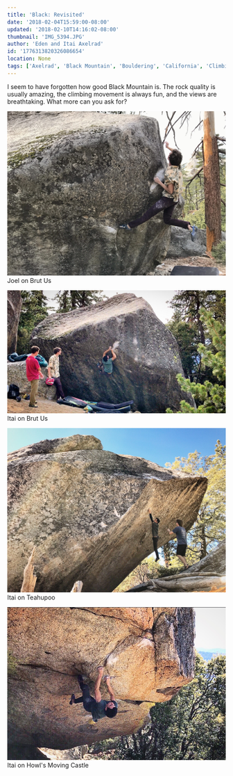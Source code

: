 ```yaml
---
title: 'Black: Revisited'
date: '2018-02-04T15:59:00-08:00'
updated: '2018-02-10T14:16:02-08:00'
thumbnail: 'IMG_5394.JPG'
author: 'Eden and Itai Axelrad'
id: '1776313820326086654'
location: None
tags: ['Axelrad', 'Black Mountain', 'Bouldering', 'California', 'Climbing', 'granite', 'highball']
---
```

I seem to have forgotten how good Black Mountain is. The rock quality is usually amazing, the climbing movement is always fun, and the views are breathtaking. What more can you ask for?

![image alt](/images/IMG_5394.JPG)Joel on Brut Us

![image alt](/images/IMG_5549.JPG)Itai on Brut Us

![image alt](/images/IMG_5591.JPG)Itai on Teahupoo

![image alt](/images/IMG_5593.JPG)Itai on Howl's Moving Castle

